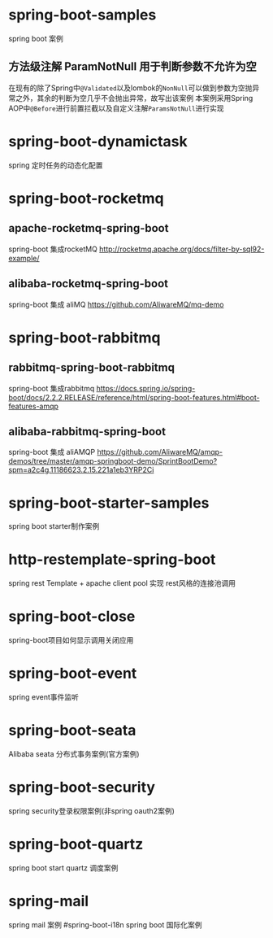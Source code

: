 # spring-boot-samples
spring boot 案例
## 方法级注解 ParamNotNull 用于判断参数不允许为空
在现有的除了Spring中`@Validated`以及lombok的`NonNull`可以做到参数为空抛异常之外，其余的判断为空几乎不会抛出异常，故写出该案例
本案例采用Spring AOP中`@Before`进行前置拦截以及自定义注解`ParamsNotNull`进行实现
# spring-boot-dynamictask
spring 定时任务的动态化配置
# spring-boot-rocketmq
 ## apache-rocketmq-spring-boot
  spring-boot 集成rocketMQ <http://rocketmq.apache.org/docs/filter-by-sql92-example/>
 ## alibaba-rocketmq-spring-boot
 spring-boot 集成 aliMQ <https://github.com/AliwareMQ/mq-demo>
# spring-boot-rabbitmq
 ## rabbitmq-spring-boot-rabbitmq
  spring-boot 集成rabbitmq <https://docs.spring.io/spring-boot/docs/2.2.2.RELEASE/reference/html/spring-boot-features.html#boot-features-amqp>
 ## alibaba-rabbitmq-spring-boot
 spring-boot 集成 aliAMQP <https://github.com/AliwareMQ/amqp-demos/tree/master/amqp-springboot-demo/SprintBootDemo?spm=a2c4g.11186623.2.15.221a1eb3YRP2Ci>
# spring-boot-starter-samples
spring boot starter制作案例
# http-restemplate-spring-boot
 spring rest Template + apache client pool 实现 rest风格的连接池调用
# spring-boot-close 
 spring-boot项目如何显示调用关闭应用
# spring-boot-event
 spring event事件监听
# spring-boot-seata
 Alibaba seata 分布式事务案例(官方案例)
# spring-boot-security
 spring security登录权限案例(非spring oauth2案例)
# spring-boot-quartz
 spring boot start quartz 调度案例
# spring-mail 
 spring mail 案例
#spring-boot-i18n
spring boot 国际化案例
